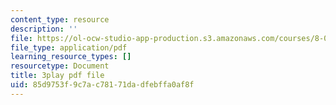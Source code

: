 ```yaml
---
content_type: resource
description: ''
file: https://ol-ocw-studio-app-production.s3.amazonaws.com/courses/8-01sc-classical-mechanics-fall-2016/85d9753f9c7ac78171dadfebffa0af8f_S9_Oe51XkVY.pdf
file_type: application/pdf
learning_resource_types: []
resourcetype: Document
title: 3play pdf file
uid: 85d9753f-9c7a-c781-71da-dfebffa0af8f
---
```

